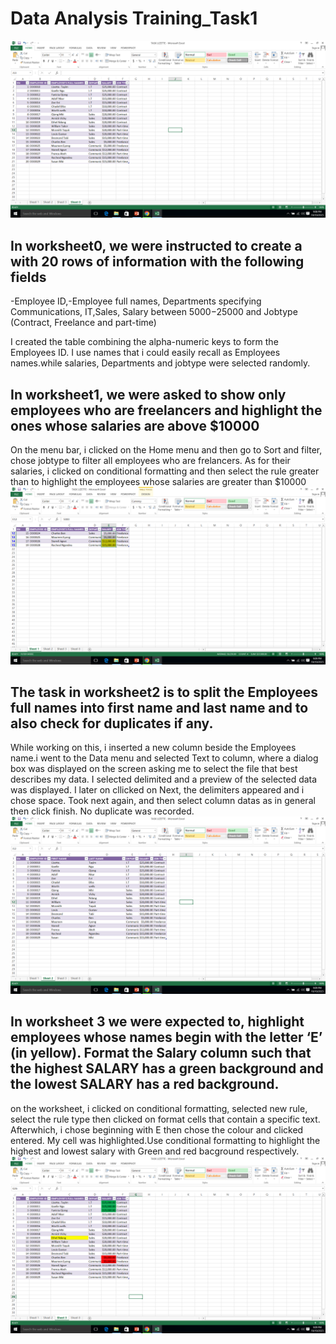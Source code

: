 # Data Analysis Training_Task1
![](sheet0.png)

## In worksheet0, we were instructed to create a with 20 rows of information with the following fields
-Employee ID,-Employee full names, Departments specifying Communications, IT,Sales, Salary between $5000-$25000 and Jobtype (Contract, Freelance and part-time)

I created the table combining the alpha-numeric keys to form the Employees ID. I use names that i could easily recall as Employees names.while salaries, Departments and jobtype were selected randomly.

## In worksheet1, we were asked to show only employees who are freelancers and highlight the ones whose salaries are above $10000
On the menu bar, i clicked on the Home menu and then go to Sort and filter, chose jobtype to filter all employees who are frelancers. As for their salaries, i clicked on conditional formatting and then select the rule greater than to highlight the employees whose salaries are greater than $10000
![](sheet1.png)

## The task in worksheet2 is to split the Employees full names into first name and last name and to also check for duplicates if any.
While working on this, i inserted a new column beside the Employees name.i went to the Data menu and selected Text to column, where a dialog box was displayed on the screen asking me to select the file that best describes my data. I selected delimited and a preview of the selected data was displayed. I later on cllicked on Next, the delimiters appeared and i chose space. Took next again, and then select column datas as in general then click finish. No duplicate was recorded.
![](sheet2.png)

## In worksheet 3 we were expected to, highlight employees whose names begin with the letter ‘E’ (in yellow). Format the Salary column such that the highest SALARY has a green background and the lowest SALARY has a red background.
on the worksheet, i clicked on conditional formatting, selected new rule, select the rule type then clicked on format cells that contain a specific text. Afterwhich, i chose beginning with E then chose the colour and clicked entered. My cell was highlighted.Use conditional formatting to highlight the highest and lowest salary with Green and red bacground respectively.
![](sheet3.png)



